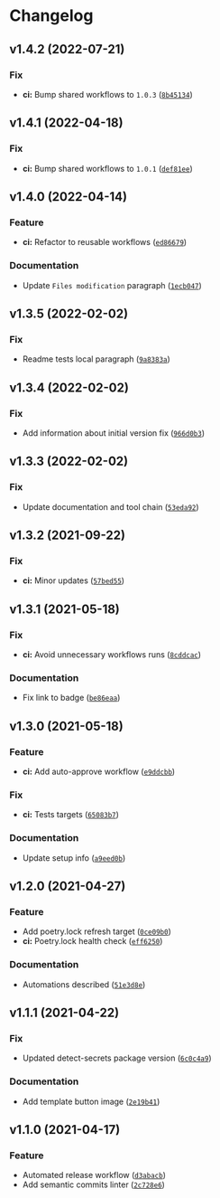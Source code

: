 # Changelog

<!--next-version-placeholder-->

## v1.4.2 (2022-07-21)
### Fix
* **ci:** Bump shared workflows to `1.0.3` ([`8b45134`](https://github.com/agblox/template-python/commit/8b45134f16f8ceee62ab43f7ede5bc15af409dd3))

## v1.4.1 (2022-04-18)
### Fix
* **ci:** Bump shared workflows to `1.0.1` ([`def81ee`](https://github.com/agblox/template-python/commit/def81ee2fa85c70840638aae66def8019c80d522))

## v1.4.0 (2022-04-14)
### Feature
* **ci:** Refactor to reusable workflows ([`ed86679`](https://github.com/agblox/template-python/commit/ed86679b0dd1c3d6b9ed18b08fbf7e19d7d40617))

### Documentation
* Update `Files modification` paragraph ([`1ecb047`](https://github.com/agblox/template-python/commit/1ecb04737d11cfb9274a377ef55ff2ee9d811781))

## v1.3.5 (2022-02-02)
### Fix
* Readme tests local paragraph ([`9a8383a`](https://github.com/agblox/template-python/commit/9a8383a040c9cb03c2bfe070b72a052db2fee5a4))

## v1.3.4 (2022-02-02)
### Fix
* Add information about initial version fix ([`966d0b3`](https://github.com/agblox/template-python/commit/966d0b371cc90c8846ee60be333710e210679a86))

## v1.3.3 (2022-02-02)
### Fix
* Update documentation and tool chain ([`53eda92`](https://github.com/agblox/template-python/commit/53eda921ca8098495201653677da02a9e25dba85))

## v1.3.2 (2021-09-22)
### Fix
* **ci:** Minor updates ([`57bed55`](https://github.com/agblox/template-python/commit/57bed558cefa4447e930054ccdff4bc59b042e03))

## v1.3.1 (2021-05-18)
### Fix
* **ci:** Avoid unnecessary workflows runs ([`8cddcac`](https://github.com/agblox/template-python/commit/8cddcacb9d12dcb7e4ea3848d5c5ef24882813a6))

### Documentation
* Fix link to badge ([`be86eaa`](https://github.com/agblox/template-python/commit/be86eaa5c271a18016071ce989cc9b7c9954d012))

## v1.3.0 (2021-05-18)
### Feature
* **ci:** Add auto-approve workflow ([`e9ddcbb`](https://github.com/agblox/template-python/commit/e9ddcbbdb0f9ccfc0053e6b07c2639320e6ef54b))

### Fix
* **ci:** Tests targets ([`65083b7`](https://github.com/agblox/template-python/commit/65083b71774220edd8c59ba23d53c7af4b9ad67f))

### Documentation
* Update setup info ([`a9eed0b`](https://github.com/agblox/template-python/commit/a9eed0bb6507845d0fcbc95814920ea114d022aa))

## v1.2.0 (2021-04-27)
### Feature
* Add poetry.lock refresh target ([`0ce09b0`](https://github.com/agblox/template-python/commit/0ce09b09cad662cd0920e878632e1faac1c52e8b))
* **ci:** Poetry.lock health check ([`eff6250`](https://github.com/agblox/template-python/commit/eff6250873fd796c95da2f724d24e07fd707bce5))

### Documentation
* Automations described ([`51e3d8e`](https://github.com/agblox/template-python/commit/51e3d8eb1ac9ff4aeafb8225e1e392a4a7a9839e))

## v1.1.1 (2021-04-22)
### Fix
* Updated detect-secrets package version ([`6c0c4a9`](https://github.com/agblox/template-python/commit/6c0c4a9e29735603fd2d101b626a6b0691bfba99))

### Documentation
* Add template button image ([`2e19b41`](https://github.com/agblox/template-python/commit/2e19b4165e769e1b2d1b3f6c393b994f4f6de873))

## v1.1.0 (2021-04-17)
### Feature
* Automated release workflow ([`d3abacb`](https://github.com/agblox/template-python/commit/d3abacb4684085c95437358ae54c9e9c7689f72b))
* Add semantic commits linter ([`2c728e6`](https://github.com/agblox/template-python/commit/2c728e669d6cd7e8feceec3981b47ed0bc0d1d8f))
